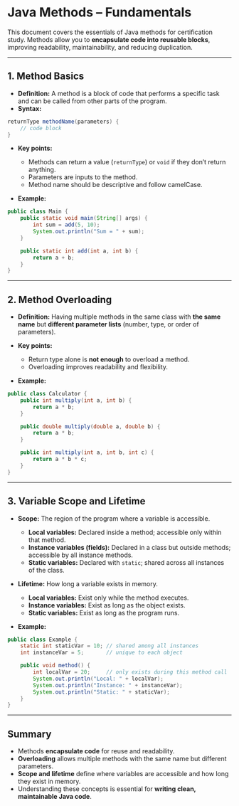 # Java Methods – Fundamentals

This document covers the essentials of Java methods for certification study. Methods allow you to **encapsulate code into reusable blocks**, improving readability, maintainability, and reducing duplication.

---

## 1. Method Basics

* **Definition:** A method is a block of code that performs a specific task and can be called from other parts of the program.
* **Syntax:**

```java
returnType methodName(parameters) {
    // code block
}
```

* **Key points:**

    * Methods can return a value (`returnType`) or `void` if they don’t return anything.
    * Parameters are inputs to the method.
    * Method name should be descriptive and follow camelCase.

* **Example:**

```java
public class Main {
    public static void main(String[] args) {
        int sum = add(5, 10);
        System.out.println("Sum = " + sum);
    }

    public static int add(int a, int b) {
        return a + b;
    }
}
```

---

## 2. Method Overloading

* **Definition:** Having multiple methods in the same class with **the same name** but **different parameter lists** (number, type, or order of parameters).

* **Key points:**

    * Return type alone is **not enough** to overload a method.
    * Overloading improves readability and flexibility.

* **Example:**

```java
public class Calculator {
    public int multiply(int a, int b) {
        return a * b;
    }

    public double multiply(double a, double b) {
        return a * b;
    }

    public int multiply(int a, int b, int c) {
        return a * b * c;
    }
}
```

---

## 3. Variable Scope and Lifetime

* **Scope:** The region of the program where a variable is accessible.

    * **Local variables:** Declared inside a method; accessible only within that method.
    * **Instance variables (fields):** Declared in a class but outside methods; accessible by all instance methods.
    * **Static variables:** Declared with `static`; shared across all instances of the class.

* **Lifetime:** How long a variable exists in memory.

    * **Local variables:** Exist only while the method executes.
    * **Instance variables:** Exist as long as the object exists.
    * **Static variables:** Exist as long as the program runs.

* **Example:**

```java
public class Example {
    static int staticVar = 10; // shared among all instances
    int instanceVar = 5;       // unique to each object

    public void method() {
        int localVar = 20;     // only exists during this method call
        System.out.println("Local: " + localVar);
        System.out.println("Instance: " + instanceVar);
        System.out.println("Static: " + staticVar);
    }
}
```

---

## Summary

* Methods **encapsulate code** for reuse and readability.
* **Overloading** allows multiple methods with the same name but different parameters.
* **Scope and lifetime** define where variables are accessible and how long they exist in memory.
* Understanding these concepts is essential for **writing clean, maintainable Java code**.
